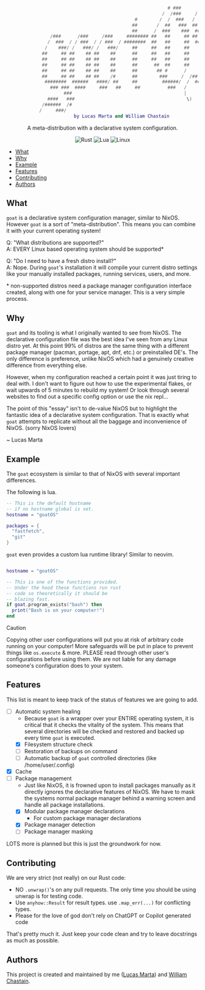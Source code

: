 <div align="center">

```lua

                                                           # ###       #######    
                                                         /  /###     /       ###  
                                               #        /  /  ###   /         ##  
                                              ##       /  ##   ###  ##        #   
                                              ##      /  ###    ###  ###          
                /###      /###     /###     ######## ##   ##     ## ## ###        
               /  ###  / / ###  / / ###  / ########  ##   ##     ##  ### ###      
              /    ###/ /   ###/ /   ###/     ##     ##   ##     ##    ### ###    
             ##     ## ##    ## ##    ##      ##     ##   ##     ##      ### /##  
             ##     ## ##    ## ##    ##      ##     ##   ##     ##        #/ /## 
             ##     ## ##    ## ##    ##      ##      ##  ##     ##         #/ ## 
             ##     ## ##    ## ##    ##      ##       ## #      /           # /  
             ##     ## ##    ## ##    /#      ##        ###     /  /##        /   
              ########  ######   ####/ ##     ##         ######/  /  ########/    
                ### ###  ####     ###   ##     ##          ###   /     #####      
                     ###                                         |                
               ####   ###                                         \)              
             /######  /#                                                          
            /     ###/                                                            
              by Lucas Marta and William Chastain
```

A meta-distribution with a declarative system configuration.

![Rust](https://img.shields.io/badge/rust-%23000000.svg?style=for-the-badge&logo=rust&logoColor=white)
![Lua](https://img.shields.io/badge/lua-%232C2D72.svg?style=for-the-badge&logo=lua&logoColor=white)
![Linux](https://img.shields.io/badge/Linux-FCC624?style=for-the-badge&logo=linux&logoColor=black)

</div>

<!-- TOC -->
  * [What](#what)
  * [Why](#why)
  * [Example](#example)
  * [Features](#features)
  * [Contributing](#contributing)
  * [Authors](#authors)
<!-- TOC -->

## What

`goat` is a declarative system configuration manager, similar to NixOS. 
However `goat` is a sort of "meta-distribution". This means you can combine 
it with your current operating system!

Q: "What distributions are supported?"  
A: EVERY Linux based operating system should be supported*

Q: "Do I need to have a fresh distro install?"  
A: Nope. During `goat`'s installation it will compile your current 
distro settings like your manually installed packages, running services, users, and more.


\* non-supported distros need a package manager configuration interface created, 
along with one for your service manager. This is a very simple process.

## Why

`goat` and its tooling is what I originally wanted to see from NixOS. The 
declarative configuration file was the best idea I've seen from any Linux
distro yet. At this point 99% of distros are the same thing with a different 
package manager (pacman, portage, apt, dnf, etc.) or preinstalled DE's. The 
only difference is preference, unlike NixOS which had a genuinely creative 
difference from everything else.

However, when my configuration reached a certain point it was just tiring to
deal with. I don't want to figure out how to use the experimental flakes, or
wait upwards of 5 minutes to rebuild my system! Or look through several websites
to find out a specific config option or use the nix repl... 

The point of this "essay" isn't to de-value NixOS but to highlight the fantastic
idea of a declarative system configuration. That is exactly what `goat` attempts
to replicate without all the baggage and inconvenience of NixOS. (sorry NixOS
lovers)

~ Lucas Marta

## Example
The `goat` ecosystem is similar to that of NixOS with several important differences.

The following is lua.

```lua
-- This is the default hostname 
-- if no hostname global is set.
hostname = "goatOS"

packages = {
  "fastfetch",
  "git"
}
```

`goat` even provides a custom lua runtime library! Similar to neovim.
```lua

hostname = "goatOS"

-- This is one of the functions provided.
-- Under the hood these functions run rust
-- code so theoretically it should be 
-- blazing fast.
if goat.program_exists("bash") then
  print("Bash is on your computer!")
end
```

> [!CAUTION]
> Copying other user configurations will put you at risk of
> arbitrary code running on your computer! More safeguards will 
> be put in place to prevent things like `os.execute` & more.
> PLEASE read through other user's configurations before using them.
> We are not liable for any damage someone's configuration does
> to your system.

## Features

This list is meant to keep track of the status of features we are going to add.

- [ ] Automatic system healing
  - Because `goat` is a wrapper over your ENTIRE operating system,
    it is critical that it checks the vitality of the system. This
    means that several directories will be checked and restored and
    backed up every time `goat` is executed.
  - [X] Filesystem structure check
  - [ ] Restoration of backups on command
  - [ ] Automatic backup of `goat` controlled directories (like /home/user/.config)
- [X] Cache
- [ ] Package management
  - Just like NixOS, it is frowned upon to install packages manually
    as it directly ignores the declarative features of NixOS. We have
    to mask the systems normal package manager behind a warning screen
    and handle all package installations.
  - [X] Modular package manager declarations
    - For custom package manager declarations
  - [X] Package manager detection
  - [ ] Package manager masking

LOTS more is planned but this is just the groundwork for now.

## Contributing

We are very strict (not really) on our Rust code:

- NO `.unwrap()`'s on any pull requests. The only time you should be using
unwrap is for testing code.
- Use `anyhow::Result` for result types. use `.map_err(...)` for conflicting
types.
- Please for the love of god don't rely on ChatGPT or Copilot generated code

That's pretty much it. Just keep your code clean and try to leave docstrings
as much as possible.

## Authors

This project is created and maintained by me ([Lucas Marta](https://github.com/gloggers99)) and [William Chastain](https://github.com/crazywillbear).
